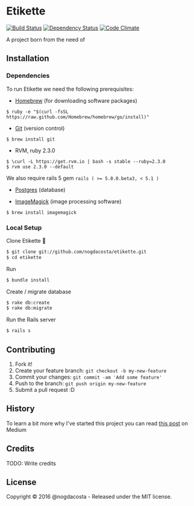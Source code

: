 # Etikette
[![Build Status](https://travis-ci.org/nogdacosta/etikette.svg?branch=master)](https://travis-ci.org/nogdacosta/etikette) [![Dependency Status](https://gemnasium.com/badges/github.com/nogdacosta/etikette.svg)](https://gemnasium.com/github.com/nogdacosta/etikette) [![Code Climate](https://codeclimate.com/github/nogdacosta/etikette/badges/gpa.svg)](https://codeclimate.com/github/nogdacosta/etikette)

A project born from the need of


## Installation

### Dependencies
To run Etikette we need the following prerequisites:

* [Homebrew](http://brew.sh/) (for downloading software packages)

```
$ ruby -e "$(curl -fsSL https://raw.github.com/Homebrew/homebrew/go/install)"
```

* [Git](http://git-scm.com/) (version control)

```
$ brew install git
```

* RVM, ruby 2.3.0

```
$ \curl -L https://get.rvm.io | bash -s stable --ruby=2.3.0
$ rvm use 2.3.0 --default
```

We also require rails 5 gem `rails ( >= 5.0.0.beta3, < 5.1 )`

* [Postgres](https://devcenter.heroku.com/articles/heroku-postgresql#local-setup) (database)

* [ImageMagick](http://www.imagemagick.org/script/index.php) (image processing software)

```
$ brew install imagemagick
```

### Local Setup

Clone Etikette :bookmark:

```bash
$ git clone git://github.com/nogdacosta/etikette.git
$ cd etikette
```
Run
```bash
$ bundle install
```

Create / migrate database
```bash
$ rake db:create
$ rake db:migrate
```

Run the Rails server
```bash
$ rails s
```

## Contributing

1. Fork it!
2. Create your feature branch: `git checkout -b my-new-feature`
3. Commit your changes: `git commit -am 'Add some feature'`
4. Push to the branch: `git push origin my-new-feature`
5. Submit a pull request :D

## History

To learn a bit more why I've started this project you can read [this post](https://medium.com/@nogdacosta/a063d4cd04a8) on Medium

## Credits

TODO: Write credits

## License

Copyright &copy; 2016 @nogdacosta - Released under the MIT license.
